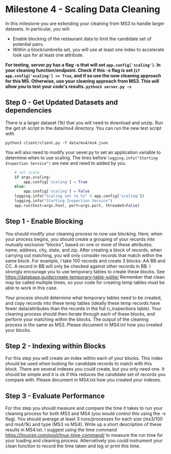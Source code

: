 # Milestone 4 - Scaling Data Cleaning

In this milestone you are extending your cleaning from MS3 to handle larger datasets. In particular, you will:
 - Enable blocking of the restaurant data to limit the candidate set of potential pairs.
 - Within a block/umbrella set, you will use at least one index to accelerate look ups for at least one attribute.

**For testing, server.py has a flag -s that will set `app.config['scaling']`. In your cleaning function/endpoint. Check if this -s flag is set (`if app.config['scaling'] == True`, and if so use the new cleaning approach for this MS. Otherwise, use your cleaning approach from MS3. This will allow you to test your code's results. `python3 server.py -s`**


## Step 0 - Get Updated Datasets and dependencies

There is a larger dataset (1k) that you will need to download and unzip. Run the get.sh script in the data/ms4 directory. 
You can run the new test script with

```
python3 client/client.py -f data/ms4/ms4.json
```


You will also need to modify your sever.py to set an application variable to determine when to use scaling. The lines before `logging.info("Starting Inspection Service")` are new and need to added by you.

```python
    # set scale
    if args.scaling:
        app.config['scaling'] = True
    else:
        app.config['scaling'] = False
    logging.info("Scaling set to %s" % app.config['scaling'])
    logging.info("Starting Inspection Service")
    app.run(host=args.host, port=args.port, threaded=False)
```



## Step 1 - Enable Blocking

You should modify your cleaning process to now use blocking. Here, when your process begins, you should create a grouping of your records into mutually exclusive "blocks", based on one or more of these attributes: name, address, city, state, and zip. After creating a block of records, when carrying out matching, you will only consider records that match within the same block. For example, I take 100 records and create 3 blocks: AA BB and CC. A record in BB will only be checked against other records in BB. I strongly encourage you to use temporary tables to create these blocks. See https://database.guide/create-temporary-table-sqlite/ Remember that clean may be called multiple times, so your code for creating temp tables must be able to work in this case.

Your process should determine what temporary tables need to be created, and copy records into these temp tables (ideally these temp records have fewer data/attributes than the records in the full ri_inspections table). Your cleaning process should then iterate through each of these blocks, and perform your matching within the blocks. The output of the cleaning process is the same as MS3. Please document in MS4.txt how you created your blocks.


## Step 2 - Indexing within Blocks

For this step you will create an index within each of your blocks. This index should be used when looking for candidate records to match with this block. There are several indexes you could create, but you only need one. It should be simple and it is ok if this reduces the candidate set of records you compare with. Please document in MS4.txt how you created your indexes.

## Step 3 - Evaluate Performance

For this step you should measure and compare the time it takes to run your cleaning process for both MS3 and MS4 (you would control this using the -s flag).  You should average at least 3 runs/processes for each size (ms3/100 and ms4/1k) and type (MS3 vs MS4). Write up a short description of these results in MS4.txt. I suggest using the time command https://linuxize.com/post/linux-time-command/ to measure the run time for your loading and cleaning process. Alternatively you could instrument your clean function to record the time taken and log or print this time. 